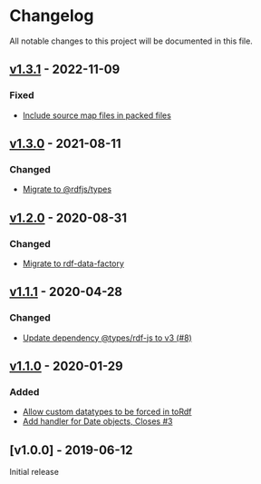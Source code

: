 # Changelog
All notable changes to this project will be documented in this file.

<a name="v1.3.1"></a>
## [v1.3.1](https://github.com/rubensworks/rdf-literal.js/compare/v1.3.0...v1.3.1) - 2022-11-09

### Fixed
* [Include source map files in packed files](https://github.com/rubensworks/rdf-literal.js/commit/26663df132110e597dcf38849dfb18a85c8c1067)

<a name="v1.3.0"></a>
## [v1.3.0](https://github.com/rubensworks/rdf-literal.js/compare/v1.2.0...v1.3.0) - 2021-08-11

### Changed
* [Migrate to @rdfjs/types](https://github.com/rubensworks/rdf-literal.js/commit/60a9c0d5849ab91aa4b889be1004e34fbfebd70c)

<a name="v1.2.0"></a>
## [v1.2.0](https://github.com/rubensworks/rdf-literal.js/compare/v1.1.1...v1.2.0) - 2020-08-31

### Changed
* [Migrate to rdf-data-factory](https://github.com/rubensworks/rdf-literal.js/commit/6c0f0ec9abe52564a1c22e56ed05fb9d62a31749)

<a name="v1.1.1"></a>
## [v1.1.1](https://github.com/rubensworks/rdf-literal.js/compare/v1.1.0...v1.1.1) - 2020-04-28

### Changed
* [Update dependency @types/rdf-js to v3 (#8)](https://github.com/rubensworks/rdf-literal.js/commit/bf44f2883d590c9dc5c89eb73ab1ef4b41015793)

<a name="v1.1.0"></a>
## [v1.1.0](https://github.com/rubensworks/rdf-literal.js/compare/v1.0.0...v1.1.0) - 2020-01-29

### Added
* [Allow custom datatypes to be forced in toRdf](https://github.com/rubensworks/rdf-literal.js/commit/7b0c6b85c545e6f14ade00a7c8cbf2efaeadaa52)
* [Add handler for Date objects, Closes #3](https://github.com/rubensworks/rdf-literal.js/commit/0d7e061469ffcec577b056e7fd47b884fcca2d87)

<a name="v1.0.0"></a>
## [v1.0.0] - 2019-06-12

Initial release
